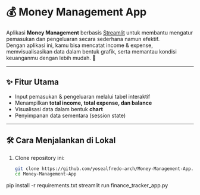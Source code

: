 # 💰 Money Management App

Aplikasi **Money Management** berbasis [Streamlit](https://streamlit.io/) untuk membantu mengatur pemasukan dan pengeluaran secara sederhana namun efektif.  
Dengan aplikasi ini, kamu bisa mencatat income & expense, memvisualisasikan data dalam bentuk grafik, serta memantau kondisi keuanganmu dengan lebih mudah. 🚀

---

## ✨ Fitur Utama
- Input pemasukan & pengeluaran melalui tabel interaktif
- Menampilkan **total income, total expense, dan balance**
- Visualisasi data dalam bentuk **chart**
- Penyimpanan data sementara (session state)

---

## 🛠️ Cara Menjalankan di Lokal
1. Clone repository ini:
   ```bash
   git clone https://github.com/yosealfredo-arch/Money-Management-App.git
   cd Money-Management-App
pip install -r requirements.txt
streamlit run finance_tracker_app.py

